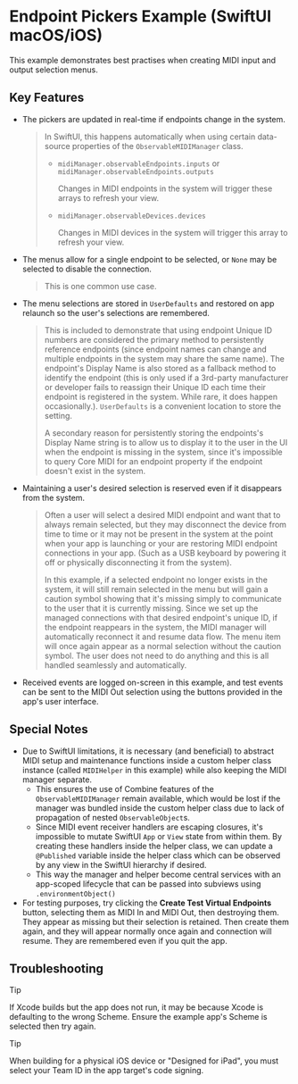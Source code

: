 # Endpoint Pickers Example (SwiftUI macOS/iOS)

This example demonstrates best practises when creating MIDI input and output selection menus.

## Key Features

- The pickers are updated in real-time if endpoints change in the system.
  
  > In SwiftUI, this happens automatically when using certain data-source properties of the `ObservableMIDIManager` class.
  >
  > - `midiManager.observableEndpoints.inputs` or `midiManager.observableEndpoints.outputs`
  >   
  >   Changes in MIDI endpoints in the system will trigger these arrays to refresh your view.
  >
  > - `midiManager.observableDevices.devices`
  >   
  >   Changes in MIDI devices in the system will trigger this array to refresh your view.
  
- The menus allow for a single endpoint to be selected, or `None` may be selected to disable the connection.
  
  > This is one common use case.

- The menu selections are stored in `UserDefaults` and restored on app relaunch so the user's selections are remembered.
  
  > This is included to demonstrate that using endpoint Unique ID numbers are considered the primary method to persistently reference endpoints (since endpoint names can change and multiple endpoints in the system may share the same name). The endpoint's Display Name is also stored as a fallback method to identify the endpoint (this is only used if a 3rd-party manufacturer or developer fails to reassign their Unique ID each time their endpoint is registered in the system. While rare, it does happen occasionally.). `UserDefaults` is a convenient location to store the setting.
  >
  > A secondary reason for persistently storing the endpoints's Display Name string is to allow us to display it to the user in the UI when the endpoint is missing in the system, since it's impossible to query Core MIDI for an endpoint property if the endpoint doesn't exist in the system.

- Maintaining a user's desired selection is reserved even if it disappears from the system.
  
  > Often a user will select a desired MIDI endpoint and want that to always remain selected, but they may disconnect the device from time to time or it may not be present in the system at the point when your app is launching or your are restoring MIDI endpoint connections in your app. (Such as a USB keyboard by powering it off or physically disconnecting it from the system).
  >
  > In this example, if a selected endpoint no longer exists in the system, it will still remain selected in the menu but will gain a caution symbol showing that it's missing simply to communicate to the user that it is currently missing. Since we set up the managed connections with that desired endpoint's unique ID, if the endpoint reappears in the system, the MIDI manager will automatically reconnect it and resume data flow. The menu item will once again appear as a normal selection without the caution symbol. The user does not need to do anything and this is all handled seamlessly and automatically.

- Received events are logged on-screen in this example, and test events can be sent to the MIDI Out selection using the buttons provided in the app's user interface.

## Special Notes

- Due to SwiftUI limitations, it is necessary (and beneficial) to abstract MIDI setup and maintenance functions inside a custom helper class instance (called `MIDIHelper` in this example) while also keeping the MIDI manager separate.
  - This ensures the use of Combine features of the `ObservableMIDIManager` remain available, which would be lost if the manager was bundled inside the custom helper class due to lack of propagation of nested `ObservableObject`s.
  - Since MIDI event receiver handlers are escaping closures, it's impossible to mutate SwiftUI `App` or `View` state from within them. By creating these handlers inside the helper class, we can update a `@Published` variable inside the helper class which can be observed by any view in the SwiftUI hierarchy if desired.
  - This way the manager and helper become central services with an app-scoped lifecycle that can be passed into subviews using `.environmentObject()`
- For testing purposes, try clicking the **Create Test Virtual Endpoints** button, selecting them as MIDI In and MIDI Out, then destroying them. They appear as missing but their selection is retained. Then create them again, and they will appear normally once again and connection will resume. They are remembered even if you quit the app.

## Troubleshooting

> [!TIP]
> If Xcode builds but the app does not run, it may be because Xcode is defaulting to the wrong Scheme. Ensure the example app's Scheme is selected then try again.

> [!TIP]
> When building for a physical iOS device or "Designed for iPad", you must select your Team ID in the app target's code signing.
